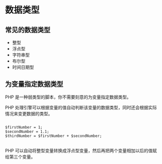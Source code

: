 # 数据类型

## 常见的数据类型

- 整型
- 浮点型
- 字符串型
- 布尔型
- 时间日期型

## 为变量指定数据类型

PHP 是一种弱类型的脚本，你不需要刻意的为变量指定数据类型。

PHP 处理引擎可以根据变量的值自动判断该变量的数据类型，同时还会根据实际情况来变更数据的类型。

<pre>
<code class="language-PHP">
$firstNumber = 1;
$secondNumber = 1.1;
$thirdNumber = $firstNumber + $secondNumber;
</code>
</pre>

PHP 可以自动将整型变量转换成浮点型变量，然后再把两个变量相加以后的值赋给第三个变量。
